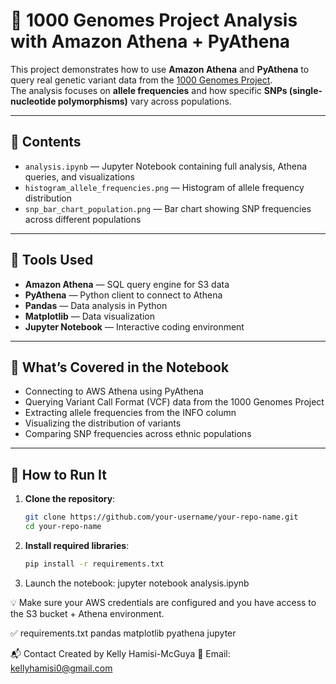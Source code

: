 # 🧬 1000 Genomes Project Analysis with Amazon Athena + PyAthena

This project demonstrates how to use **Amazon Athena** and **PyAthena** to query real genetic variant data from the [1000 Genomes Project](https://www.internationalgenome.org/).  
The analysis focuses on **allele frequencies** and how specific **SNPs (single-nucleotide polymorphisms)** vary across populations.

---

## 📁 Contents

- `analysis.ipynb` — Jupyter Notebook containing full analysis, Athena queries, and visualizations  
- `histogram_allele_frequencies.png` — Histogram of allele frequency distribution  
- `snp_bar_chart_population.png` — Bar chart showing SNP frequencies across different populations  

---

## 🔧 Tools Used

- **Amazon Athena** — SQL query engine for S3 data  
- **PyAthena** — Python client to connect to Athena  
- **Pandas** — Data analysis in Python  
- **Matplotlib** — Data visualization  
- **Jupyter Notebook** — Interactive coding environment  

---

## 🧪 What’s Covered in the Notebook

- Connecting to AWS Athena using PyAthena  
- Querying Variant Call Format (VCF) data from the 1000 Genomes Project  
- Extracting allele frequencies from the INFO column  
- Visualizing the distribution of variants  
- Comparing SNP frequencies across ethnic populations  

---

## 🚀 How to Run It

1. **Clone the repository**:
   ```bash
   git clone https://github.com/your-username/your-repo-name.git
   cd your-repo-name

2. **Install required libraries**:
   ```bash
   pip install -r requirements.txt

3. Launch the notebook:
   jupyter notebook analysis.ipynb

💡 Make sure your AWS credentials are configured and you have access to the S3 bucket + Athena environment.

✅ requirements.txt
       pandas
       matplotlib
       pyathena
       jupyter

📬 Contact
Created by Kelly Hamisi-McGuya
📧 Email: [kellyhamisi0@gmail.com](mailto:kellyhamisi0@gmail.com)





